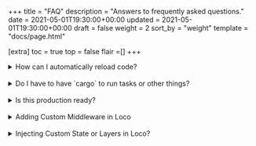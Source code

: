 +++
title = "FAQ"
description = "Answers to frequently asked questions."
date = 2021-05-01T19:30:00+00:00
updated = 2021-05-01T19:30:00+00:00
draft = false
weight = 2
sort_by = "weight"
template = "docs/page.html"

[extra]
toc = true
top = false
flair =[]
+++

<details>
<summary>How can I automatically reload code?</summary>

Try [cargo watch](https://crates.io/crates/cargo-watch):

```
$ cargo-watch -x check  -s 'cargo loco start'
```

</details>
<br/>
<details>
<summary>Do I have to have `cargo` to run tasks or other things?</summary>
You don't have to run things through `cargo` but in development it's highly recommended. If you build `--release`, your binary contains everything including your code and `cargo` or Rust is not needed.
</details>

<br/>

<details>
<summary>Is this production ready?</summary>

Loco is still in its beginning, but its roots are not. It's almost a rewrite of `Hyperstackjs.io`, and Hyperstack is based on an internal Rails-like framework which is production ready.

Most of Loco is glue code around Axum, SeaORM, and other stable frameworks, so you can consider that.

At this stage, at version 0.1.x, we would recommend to _adopt and report issues_ if they arise.

</details>

<br/>
<details>
<summary>Adding Custom Middleware in Loco</summary>
Loco is compatible with Axum middlewares. Simply implement `FromRequestParts` in your custom struct and integrate it within your controller.
</details>

<br/>

<details>
<summary>Injecting Custom State or Layers in Loco?</summary>
Yes, you can achieve this by implementing `Hooks::after_routes`. This hook receive Axum routers that Loco has already built, allowing you to seamlessly add any available Axum functions that suit your needs.

If you need your routes or (404) fallback handler to be affected by loco's middleware, you can add them in `Hooks::before_routes` which is called before the middleware is installed.
</details>

<br/>
